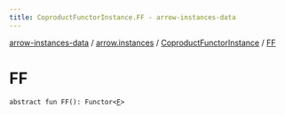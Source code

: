 ```yaml
---
title: CoproductFunctorInstance.FF - arrow-instances-data
---
```


[arrow-instances-data](../../index.html) / [arrow.instances](../index.html) / [CoproductFunctorInstance](index.html) / [FF](./-f-f.html)

# FF

`abstract fun FF(): Functor<`[`F`](index.html#F)`>`